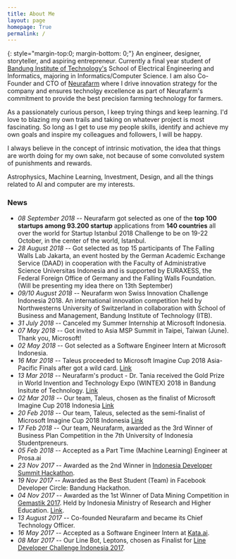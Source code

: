 ```yaml
---
title: About Me
layout: page
homepage: True
permalink: /
---
```


{: style="margin-top:0; margin-bottom: 0;"}
An engineer, designer, storyteller, and aspiring entrepreneur. Currently a final year student of [Bandung Institute of Technology's][1] School of Electrical Engineering and Informatics, majoring in Informatics/Computer Science. I am also Co-Founder and CTO of [Neurafarm](http://neurafarm.com/) where I drive innovation strategy for the company and ensures technolgy excellence as part of Neurafarm's commitment to provide the best precision farming technology for farmers.

As a passionately curious person, I keep trying things and keep learning. I'd love to blazing my own trails and taking on whatever project is most fascinating. So long as I get to use my people skills, identify and achieve my own goals and inspire my colleagues and followers, I will be happy.

I always believe in the concept of intrinsic motivation, the idea that things are worth doing for my own sake, not because of some convoluted system of punishments and rewards.

Astrophysics, Machine Learning, Investment, Design, and all the things related to AI and computer are my interests.

### News

* *08 September 2018* -- Neurafarm got selected as one of the **top 100 startups among 93.200 startup** applications from **140 countries** all over the world for Startup Istanbul 2018 Challenge to be on 19-22 October, in the center of the world, Istanbul.
* *28 August 2018* -- Got selected as top 15 participants of The Falling Walls Lab Jakarta, an event hosted by the German Academic Exchange Service (DAAD) in cooperation with the Faculty of Administrative Science Universitas Indonesia and is supported by EURAXESS, the Federal Foreign Office of Germany and the Falling Walls Foundation. (Will be presenting my idea there on 13th September)
* *09/10 August 2018* -- Neurafarm won Swiss Innovation Challenge Indonesia 2018. An international innovation competition held by Northwesterns University of Switzerland in collaboration with School of Business and Management, Bandung Institute of Technology (ITB).
* *31 July 2018* -- Canceled my Summer Internship at Microsoft Indonesia.
* *07 May 2018* -- Got invited to Asia MSP Summit in Taipei, Taiwan (June). Thank you, Microsoft!
* *02 May 2018* -- Got selected as a Software Engineer Intern at Microsoft Indonesia.
* *16 Mar 2018* -- Taleus proceeded to Microsoft Imagine Cup 2018 Asia-Pacific Finals after got a wild card. [Link](https://news.microsoft.com/apac/2018/04/02/meet-the-imagine-cup-2018-asia-pacific-regional-finalists/)  
* *13 Mar 2018* -- Neurafarm's product - Dr. Tania received the Gold Prize in World Invention and Technology  Expo (WINTEX) 2018 in Bandung Insitute of Technology. [Link](https://kemahasiswaan.itb.ac.id/welcome/tampil_berita/242/dr-tania-solusi-penyakit-tanaman) 
* *02 Mar 2018* -- Our team, Taleus, chosen as the finalist of Microsoft Imagine Cup 2018 Indonesia [Link](https://imagine.microsoft.com/en-us/Country/ID)
* *20 Feb 2018* -- Our team, Taleus, selected as the semi-finalist of Microsoft Imagine Cup 2018 Indonesia [Link](https://imagine.microsoft.com/en-us/Country/ID)
* *17 Feb 2018* -- Our team, Neurafarm, awarded as the 3rd Winner of Business Plan Competition in the 7th University of Indonesia Studentpreneurs.
* *05 Feb 2018* -- Accepted as a Part Time (Machine Learning) Engineer at Prosa.ai
* *23 Nov 2017* -- Awarded as the 2nd Winner in [Indonesia Developer Summit Hackathon](https://www.codepolitan.com/keseruan-dalam-indonesia-developer-summit-5a28d4b386c02).
* *19 Nov 2017* -- Awarded as the Best Student (Team) in Facebook Developer Circle: Bandung Hackathon.
* *04 Nov 2017* -- Awarded as the 1st Winner of Data Mining Competition in [Gemastik 2017](https://gemastik.ui.ac.id). Held by Indonesia Ministry of Research and Higher Education. [Link](https://www.ristekdikti.go.id/itb-berhasil-raih-peringkat-2-pada-ajang-gemastik-2017/).
* *13 August 2017* -- Co-founded Neurafarm and became its Chief Technology Officer.
* *16 May 2017* -- Accepted as a Software Engineer Intern at  [Kata.ai](http://kata.ai).
* *08 Mar 2017* -- Our Line Bot, Leptons, chosen as Finalist for [Line Developer Challenge Indonesia 2017]( http://at-blog.line.me/id/archives/DevChallengeWinners.html).   

[1]: http://www.itb.ac.id/
